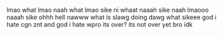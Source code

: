 lmao
what
lmao
naah
what
lmao
sike ni
whaat
naaah
sike 
naah 
lmaooo 
naaah
sike
ohhh 
hell
nawww
what 
is 
slawg
doing
dawg what
sikeee
god i hate cgn znt
and god i hate wpro
its over?
its not over
yet
bro idk 
